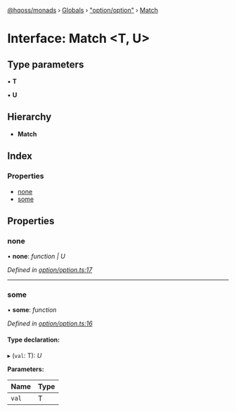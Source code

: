 [@hqoss/monads](../README.md) › [Globals](../globals.md) › ["option/option"](../modules/_option_option_.md) › [Match](_option_option_.match.md)

# Interface: Match <**T, U**>

## Type parameters

▪ **T**

▪ **U**

## Hierarchy

* **Match**

## Index

### Properties

* [none](_option_option_.match.md#none)
* [some](_option_option_.match.md#some)

## Properties

###  none

• **none**: *function | U*

*Defined in [option/option.ts:17](https://github.com/qworks-io/monads/blob/3596735/src/option/option.ts#L17)*

___

###  some

• **some**: *function*

*Defined in [option/option.ts:16](https://github.com/qworks-io/monads/blob/3596735/src/option/option.ts#L16)*

#### Type declaration:

▸ (`val`: T): *U*

**Parameters:**

Name | Type |
------ | ------ |
`val` | T |
